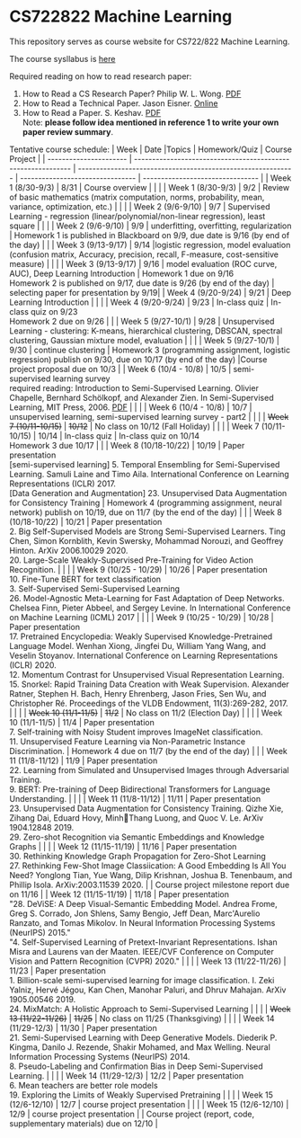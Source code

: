 # CS722822 Machine Learning
This repository serves as course website for CS722/822 Machine Learning.

The course sysllabus is [here](https://github.com/fengjiaowang7/CS722822/blob/main/CS722_822_syllabus_new.pdf)

Required reading on how to read research paper:
1. How to Read a CS Research Paper? Philip W. L. Wong. [PDF](http://www2.cs.uregina.ca/~pwlfong/CS499/reading-paper.pdf)
2. How to Read a Technical Paper. Jason Eisner. [Online](https://www.cs.jhu.edu/~jason/advice/how-to-read-a-paper.html)
3. How to Read a Paper. S. Keshav. [PDF](http://blizzard.cs.uwaterloo.ca/keshav/home/Papers/data/07/paper-reading.pdf)   
Note: **please follow idea mentioned in reference 1 to write your own paper review summary**.

Tentative course schedule:
| Week                   | Date |Topics                                                       | Homework/Quiz | Course Project                            |
| ---------------------- |  ------------------------------------------------------------ | ------------------------------------------------------------ | -------------------------------- | -------------------------------- |
| Week 1 (8/30-9/3)      | 8/31 | Course overview |                                  | |
| Week 1 (8/30-9/3)      | 9/2 | Review of basic mathematics (matrix computation, norms, probability, mean, variance, optimization, etc.) |                                  | |
| Week 2 (9/6-9/10)      | 9/7 | Supervised Learning - regression (linear/polynomial/non-linear regression), least square |                                 | |
| Week 2 (9/6-9/10)      | 9/9 | underfitting, overfitting, regularization |  Homework 1 is published in Blackboard on 9/9, due date is 9/16 (by end of the day)                                | |
| Week 3 (9/13-9/17)     | 9/14 |logistic regression, model evaluation (confusion matrix, Accuracy, precision, recall, F-measure, cost-sensitive measure)                                      |                                  | |
| Week 3 (9/13-9/17)     | 9/16 | model evaluation (ROC curve, AUC), Deep Learning Introduction                                      |  Homework 1 due on 9/16  <br> Homework 2 is published on 9/17, due date is 9/26 (by end of the day)                               | selecting paper for presentation by 9/19|
| Week 4 (9/20-9/24)     | 9/21 | Deep Learning Introduction        |                                | |
| Week 4 (9/20-9/24)     | 9/23 | In-class quiz        | In-class quiz on 9/23 <br> Homework 2 due on 9/26                                 | |
| Week 5 (9/27-10/1)     | 9/28 | Unsupervised Learning - clustering: K-means, hierarchical clustering, DBSCAN, spectral clustering, Gaussian mixture model, evaluation |                                | |
| Week 5 (9/27-10/1)     | 9/30 | continue clustering |  Homework 3 (programming assignment, logistic regression) publish on 9/30, due on 10/17 (by end of the day)                                 |Course project proposal due on 10/3 |
| Week 6 (10/4 - 10/8)   | 10/5 | semi-supervised learning survey<br> required reading: Introduction to Semi-Supervised Learning. Olivier Chapelle, Bernhard Schölkopf, and Alexander Zien. In Semi-Supervised Learning, MIT Press, 2006. [PDF](http://mitp-content-server.mit.edu:18180/books/content/sectbyfn?collid=books_pres_0&id=6173&fn=9780262033589_sch_0001.pdf)                                        |                                | |
| Week 6 (10/4 - 10/8)   | 10/7 | unsupervised learning, semi-supervised learning survey - part2                                         |                                   | |
| ~~Week 7 (10/11-10/15)~~   | ~~10/12~~ | No class on 10/12 (Fall Holiday)   |  |  |
| Week 7 (10/11-10/15)   | 10/14 | In-class quiz           | In-class quiz on 10/14 <br>Homework 3 due 10/17  |  |
| Week 8 (10/18-10/22)   | 10/19 | Paper presentation<br>[semi-supervised learning] 5. Temporal Ensembling for Semi-Supervised Learning. Samuli Laine and Timo Aila. International Conference on Learning Representations (ICLR) 2017. <br> [Data Generation and Augmentation] 23. Unsupervised Data Augmentation for Consistency Training           |  Homework 4 (programming assignment, neural network) publish on 10/19, due on 11/7 (by the end of the day)                                | |
| Week 8 (10/18-10/22)   | 10/21 | Paper presentation<br>2.  Big Self-Supervised Models are Strong Semi-Supervised Learners. Ting Chen, Simon Kornblith, Kevin Swersky, Mohammad Norouzi, and Geoffrey Hinton. ArXiv 2006.10029 2020. <br>20. Large-Scale Weakly-Supervised Pre-Training for Video Action Recognition.           |                                  | |
| Week 9 (10/25 - 10/29) | 10/26 |   Paper presentation<br>10. Fine-Tune BERT for text classification <br>3. Self-Supervised Semi-Supervised Learning<br>26.  Model-Agnostic Meta-Learning for Fast Adaptation of Deep Networks. Chelsea Finn, Pieter Abbeel, and Sergey Levine. In International Conference on Machine Learning (ICML) 2017 |                                  | |
| Week 9 (10/25 - 10/29) | 10/28 | Paper presentation<br> 17. Pretrained Encyclopedia: Weakly Supervised Knowledge-Pretrained Language Model. Wenhan Xiong, Jingfei Du, William Yang Wang, and Veselin Stoyanov. International Conference on Learning Representations (ICLR) 2020.<br>12. Momentum Contrast for Unsupervised Visual Representation Learning.<br>15.  Snorkel:  Rapid  Training  Data  Creation  with  Weak  Supervision.  Alexander  Ratner,  Stephen  H.  Bach,  Henry Ehrenberg,  Jason  Fries,  Sen  Wu,  and  Christopher  Ré.  Proceedings  of  the  VLDB  Endowment,  11(3):269-282, 2017.                                              |                                  | |
| ~~Week 10 (11/1-11/5)~~    | ~~11/2~~ | No class on 11/2 (Election Day)                                             |    |  |
| Week 10 (11/1-11/5)    | 11/4 |   Paper presentation<br>7. Self-training  with  Noisy  Student  improves  ImageNet  classification.   <br> 11. Unsupervised Feature Learning via Non-Parametric Instance Discrimination.                                         | Homework 4 due on 11/7 (by the end of the day)  |  |
| Week 11 (11/8-11/12)   | 11/9 | Paper presentation<br>  22. Learning from Simulated and Unsupervised Images through Adversarial Training.<br>9. BERT: Pre-training of Deep Bidirectional Transformers for Language Understanding.                                           |                                  | |
| Week 11 (11/8-11/12)   | 11/11 | Paper presentation<br> 23. Unsupervised Data Augmentation for Consistency Training. Qizhe Xie, Zihang Dai, Eduard Hovy, MinhThang Luong, and Quoc V. Le. ArXiv 1904.12848 2019.<br>29. Zero-shot Recognition via Semantic Embeddings and Knowledge Graphs                                            |                                  | |
| Week 12 (11/15-11/19)  | 11/16 | Paper presentation<br>  30. Rethinking Knowledge Graph Propagation for Zero-Shot Learning<br>27. Rethinking Few-Shot Image Classiication: A Good Embedding Is All You Need? Yonglong Tian, Yue Wang, Dilip Krishnan, Joshua B. Tenenbaum, and Phillip Isola. ArXiv:2003.11539 2020.                                           |                                  | Course project milestone report due on 11/16 |
| Week 12 (11/15-11/19)  | 11/18 | Paper presentation<br>  "28. DeViSE: A Deep Visual-Semantic Embedding Model. Andrea Frome, Greg S. Corrado, Jon Shlens, Samy Bengio, Jeff Dean, Marc'Aurelio Ranzato, and Tomas Mikolov. In Neural Information Processing Systems (NeurIPS) 2015." <br>"4. Self-Supervised Learning of Pretext-Invariant Representations. Ishan Misra and Laurens van der Maaten. IEEE/CVF Conference on Computer Vision and Pattern Recognition (CVPR) 2020."                                          |                                  | |
| Week 13 (11/22-11/26)  | 11/23 | Paper presentation<br>1. Billion-scale semi-supervised learning for image classification. I. Zeki Yalniz, Hervé Jégou, Kan Chen, Manohar Paluri, and Dhruv Mahajan. ArXiv 1905.00546 2019. <br> 24. MixMatch: A Holistic Approach to Semi-Supervised Learning                                             |  |  |
| ~~Week 13 (11/22-11/26)~~  | ~~11/25~~ |  No class on 11/25 (Thanksgiving)                    |  |  |
| Week 14 (11/29-12/3)   | 11/30 | Paper presentation<br>   21. Semi-Supervised Learning with Deep Generative Models. Diederik P. Kingma, Danilo J. Rezende, Shakir Mohamed, and Max Welling. Neural Information Processing Systems (NeurIPS) 2014.<br>8. Pseudo-Labeling and Confirmation Bias in Deep Semi-Supervised Learning.                                           |                                  | |
| Week 14 (11/29-12/3)   | 12/2 | Paper presentation<br>    6. Mean teachers are better role models<br>19. Exploring the Limits of Weakly Supervised Pretraining                                         |                                  | |
| Week 15 (12/6-12/10)   | 12/7 | course project presentation                                  |               |  |
| Week 15 (12/6-12/10)   | 12/9 | course project presentation                                  |               | Course project (report, code, supplementary materials) due on 12/10 |


 
